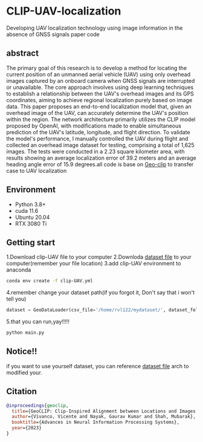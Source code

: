 # CLIP-UAV-localization
Developing UAV localization technology using image information in the absence of GNSS signals paper code
## abstract
The primary goal of this research is to develop a method for locating the current position of an unmanned aerial vehicle (UAV) using only overhead images captured by an onboard camera when GNSS signals are interrupted or unavailable. The core approach involves using deep learning techniques to establish a relationship between the UAV's overhead images and its GPS coordinates, aiming to achieve regional localization purely based on image data. This paper proposes an end-to-end localization model that, given an overhead image of the UAV, can accurately determine the UAV's position within the region. The network architecture primarily utilizes the CLIP model proposed by OpenAI, with modifications made to enable simultaneous prediction of the UAV's latitude, longitude, and flight direction. To validate the model's performance, I manually controlled the UAV during flight and collected an overhead image dataset for testing, comprising a total of 1,625 images. The tests were conducted in a 2.23 square kilometer area, with results showing an average localization error of 39.2 meters and an average heading angle error of 15.9 degrees.all code is base on [Geo-clip](https://github.com/VicenteVivan/geo-clip) to transfer case to UAV localization
## Environment
- Python 3.8+
- cuda 11.6
- Ubuntu 20.04
- RTX 3080 Ti
## Getting start
1.Download clip-UAV file to your computer
2.Downloda [dataset file]() to your computer(remember your file location)
3.add clip-UAV environment to anaconda
```bash
conda env create -f clip-UAV.yml
```
4.remember change your dataset path(if you forgot it, Don't say that i won't tell you)
```python
dataset = GeoDataLoader(csv_file='/home/rvl122/mydataset/', dataset_folder='/home/rvl122/mydataset/')
```
5.that you can run,yay!!!!!
```bash
python main.py
```
## Notice!!
if you want to use yourself dataset, you can reference [dataset file]() arch to modified your.
## Citation
```bibtex
@inproceedings{geoclip,
  title={GeoCLIP: Clip-Inspired Alignment between Locations and Images for Effective Worldwide Geo-localization},
  author={Vivanco, Vicente and Nayak, Gaurav Kumar and Shah, Mubarak},
  booktitle={Advances in Neural Information Processing Systems},
  year={2023}
}
```
